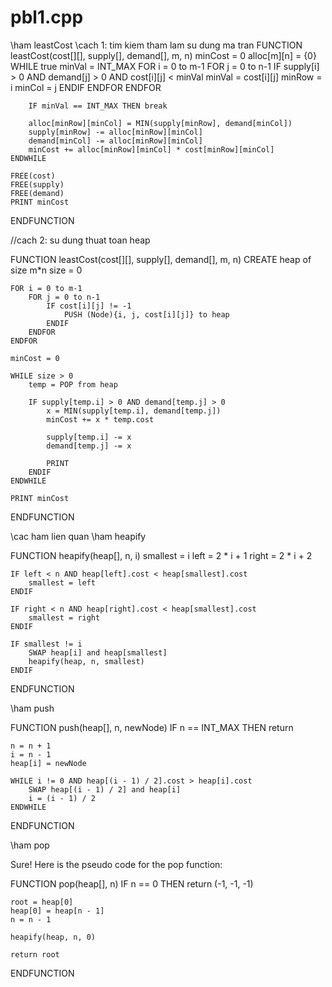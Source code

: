 # pbl1.cpp
\\ham leastCost
\\cach 1: tim kiem tham lam su dung ma tran
FUNCTION leastCost(cost[][], supply[], demand[], m, n)
    minCost = 0
    alloc[m][n] = {0}
    WHILE true
        minVal = INT_MAX
        FOR i = 0 to m-1
            FOR j = 0 to n-1
                IF supply[i] > 0 AND demand[j] > 0 AND cost[i][j] < minVal
                    minVal = cost[i][j]
                    minRow = i
                    minCol = j
                ENDIF
            ENDFOR
        ENDFOR

        IF minVal == INT_MAX THEN break

        alloc[minRow][minCol] = MIN(supply[minRow], demand[minCol])
        supply[minRow] -= alloc[minRow][minCol]
        demand[minCol] -= alloc[minRow][minCol]
        minCost += alloc[minRow][minCol] * cost[minRow][minCol]
    ENDWHILE

    FREE(cost)
    FREE(supply)
    FREE(demand)
    PRINT minCost
ENDFUNCTION




//cach 2: su dung thuat toan heap

FUNCTION leastCost(cost[][], supply[], demand[], m, n)
    CREATE heap of size m*n
    size = 0

    FOR i = 0 to m-1
        FOR j = 0 to n-1
            IF cost[i][j] != -1
                PUSH (Node){i, j, cost[i][j]} to heap
            ENDIF
        ENDFOR
    ENDFOR

    minCost = 0
   
    WHILE size > 0
        temp = POP from heap

        IF supply[temp.i] > 0 AND demand[temp.j] > 0
            x = MIN(supply[temp.i], demand[temp.j])
            minCost += x * temp.cost

            supply[temp.i] -= x
            demand[temp.j] -= x

            PRINT 
        ENDIF
    ENDWHILE

    PRINT minCost
ENDFUNCTION


\\cac ham lien quan
\\ham heapify

FUNCTION heapify(heap[], n, i)
    smallest = i
    left = 2 * i + 1
    right = 2 * i + 2

    IF left < n AND heap[left].cost < heap[smallest].cost
        smallest = left
    ENDIF

    IF right < n AND heap[right].cost < heap[smallest].cost
        smallest = right
    ENDIF

    IF smallest != i
        SWAP heap[i] and heap[smallest]
        heapify(heap, n, smallest)
    ENDIF
ENDFUNCTION


\\ham push

FUNCTION push(heap[], n, newNode)
    IF n == INT_MAX THEN return

    n = n + 1
    i = n - 1
    heap[i] = newNode

    WHILE i != 0 AND heap[(i - 1) / 2].cost > heap[i].cost
        SWAP heap[(i - 1) / 2] and heap[i]
        i = (i - 1) / 2
    ENDWHILE
ENDFUNCTION

\\ham pop

Sure! Here is the pseudo code for the pop function:

FUNCTION pop(heap[], n)
    IF n == 0 THEN return (-1, -1, -1)

    root = heap[0]
    heap[0] = heap[n - 1]
    n = n - 1

    heapify(heap, n, 0)

    return root
ENDFUNCTION
